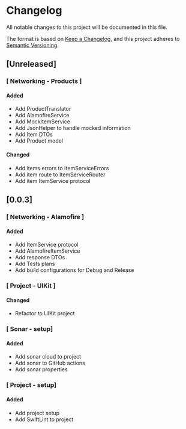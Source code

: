 # Changelog #

All notable changes to this project will be documented in this file.

The format is based on [Keep a Changelog](https://keepachangelog.com/en/1.0.0/),
and this project adheres to [Semantic Versioning](https://semver.org/spec/v2.0.0.html).

## [Unreleased] ##

### [ Networking - Products ] ###

#### Added ####

* Add ProductTranslator
* Add AlamofireService
* Add MockItemService
* Add JsonHelper to handle mocked information
* Add Item DTOs
* Add Product model

#### Changed ####

* Add items errors to ItemServiceErrors
* Add item route to ItemServiceRouter
* Add item ItemService protocol

## [0.0.3] ##

### [ Networking - Alamofire ] ###

#### Added ####

* Add ItemService protocol
* Add AlamofireItemService
* Add response DTOs
* Add Tests plans
* Add build configurations for Debug and Release

### [ Project - UIKit ] ###

#### Changed ####

* Refactor to UIKit project

### [ Sonar - setup] ###

#### Added ####

* Add sonar cloud to project
* Add sonar to GitHub actions
* Add sonar properties

### [ Project - setup] ###

#### Added ####

* Add project setup
* Add SwiftLint to project